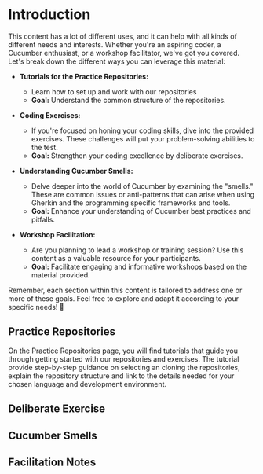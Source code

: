 # Introduction

This content has a lot of different uses, and it can help with all kinds of different needs and interests. Whether you're an aspiring coder, a Cucumber enthusiast, or a workshop facilitator, we've got you covered. Let's break down the different ways you can leverage this material:

- **Tutorials for the Practice Repositories:**
  - Learn how to set up and work with our repositories
  - **Goal:** Understand the common structure of the repositories.

- **Coding Exercises:**
   - If you're focused on honing your coding skills, dive into the provided exercises. These challenges will put your problem-solving abilities to the test.
   - **Goal:** Strengthen your coding excellence by deliberate exercises.

- **Understanding Cucumber Smells:**
   - Delve deeper into the world of Cucumber by examining the "smells." These are common issues or anti-patterns that can arise when using Gherkin and the programming specific frameworks and tools.
   - **Goal:** Enhance your understanding of Cucumber best practices and pitfalls.

- **Workshop Facilitation:**
   - Are you planning to lead a workshop or training session? Use this content as a valuable resource for your participants.
   - **Goal:** Facilitate engaging and informative workshops based on the material provided.

Remember, each section within this content is tailored to address one or more of these goals. Feel free to explore and adapt it according to your specific needs! 🌟

## Practice Repositories

On the Practice Repositories page, you will find tutorials that guide you through getting started with our repositories and exercises. The tutorial provide step-by-step guidance on selecting an cloning the repositories, explain the repository structure and link to the details needed for your chosen language and development environment.

## Deliberate Exercise 


## Cucumber Smells 

## Facilitation Notes
